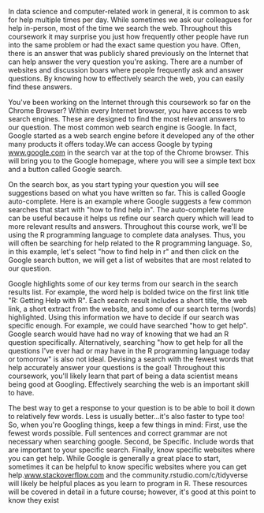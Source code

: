 In data science and computer-related work in general, it is common to ask for help multiple times per day. While sometimes we ask our colleagues for help in-person, most of the time we search the web. Throughout this coursework it may surprise you just how frequently other people have run into the same problem or had the exact same question you have. Often, there is an answer that was publicly shared previously on the Internet that can help answer the very question you're asking. There are a number of websites and discussion boars where people frequently ask and answer questions. By knowing how to effectively search the web, you can easily find these answers.

You've been working on the Internet through this coursework so far on the Chrome Browser? Within every Internet browser, you have access to web search engines. These are designed to find the most relevant answers to our question. The most common web search engine is Google. In fact, Google started as a web search engine before it developed any of the other many products it offers today.We can access Google by typing www.google.com in the search var at the top of the Chrome browser. This will bring you to the Google homepage, where you will see a simple text box and a button called Google search.

On the search box, as you start typing your question you will see suggestions based on what you have written so far. This is called Google auto-complete. Here is an example where Google suggests a few common searches that start with "how to find help in". The auto-complete feature can be useful because it helps us refine our search query which will lead to more relevant results and answers. Throughout this course work, we'll be using the R programming language to complete data analyses. Thus, you will often be searching for help related to the R programming language. So, in this example, let's select "how to find help in r" and then click on the Google search button, we will get a list of websites that are most related to our question.

Google highlights some of our key terms from our search in the search results list. For example, the word help is bolded twice on the first link title "R: Getting Help with R". Each search result includes a short title, the web link, a short extract from the website, and some of our search terms (words) highlighted. Using this information we have to decide if our search was specific enough. For example, we could have searched "how to get help". Google search would have had no way of knowing that we had an R question specifically. Alternatively, searching "how to get help for all the questions I've ever had or may have in the R programming language today or tomorrow" is also not ideal. Devising a search with the fewest words that help accurately answer your questions is the goal! Throughout this coursework, you'll likely learn that part of being a data scientist means being good at Googling. Effectively searching the web is an important skill to have.

The best way to get a response to your question is to be able to boil it down to relatively few words. Less is usually better...it's also faster to type too! So, when you're Googling things, keep a few things in mind: First, use the fewest words possible.  Full sentences and correct grammar are not necessary when searching google. Second, be Specific. Include words that are important to your specific search. Finally, know specific websites where you can get help. While Google is generally a great place to start, sometimes it can be helpful to know specific websites where you can get help.www.stackoverflow.com and the community.rstudio.com/c/tidyverse will likely be helpful places as you learn to program in R. These resources will be covered in detail in a future course; however, it's good at this point to know they exist
